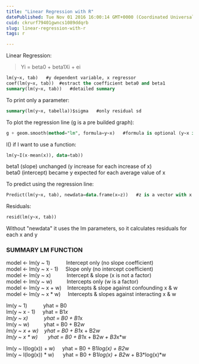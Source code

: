 ```yaml
---
title: "Linear Regression with R"
datePublished: Tue Nov 01 2016 16:00:14 GMT+0000 (Coordinated Universal Time)
cuid: ckrurf79401gwncs1089ddqrb
slug: linear-regression-with-r
tags: r

---
```


Linear Regression:

> Yi = beta0 + beta1Xi + ei

```sql
lm(y~x, tab)   #y dependent variable, x regressor
coef(lm(y~x, tab))  #estract the coefficient beta0 and beta1
summary(lm(y~x, tab))   #detailed summary
```

To print only a parameter:

```sql
summary(lm(y~x, tabella))$sigma   #only residual sd
```

To plot the regression line (g is a pre builded graph):

```sql
g + geom.smooth(method="lm", formula=y~x)   #formula is optional (y~x is the default)
```

I() if I want to use a function:

```sql
lm(y~I(x-mean(x)), data=tab))
```

beta1 (slope) unchanged (y increase for each increase of x)  
beta0 (intercept) became y expected for each average value of x

To predict using the regression line:

```sql
Predict(lm(y~x, tab), newdata=data.frame(x=z))   #z is a vector with x values
```

Residuals:

```sql
resid(lm(y~x, tab))
```

Without "newdata" it uses the lm parameters, so it calculates residuals for each x and y

### SUMMARY LM FUNCTION

model &lt;- lm(y ~ 1)           Intercept only (no slope coefficient)  
model &lt;- lm(y ~ x - 1)     Slope only (no intercept coefficient)  
model &lt;- lm(y ~ x)           Intercept & slope (x is not a factor)  
model &lt;- lm(y ~ w)          Intercepts only (w is a factor)  
model &lt;- lm(y ~ x + w)    Intercepts & slope against confounding x & w  
model &lt;- lm(y ~ x \* w)     Intercepts & slopes against interacting x & w

lm(y ~ 1)           yhat = B0  
lm(y ~ x - 1)     yhat = B1*x  
lm(y ~ x)           yhat = B0 + B1*x  
lm(y ~ w)          yhat = B0 + B2*w  
lm(y ~ x + w)    yhat = B0 + B1*x + B2*w  
lm(y ~ x \* w)       yhat = B0 + B1*x + B2*w + B3*x\*w

lm(y ~ I(log(x)) + w)     yhat = B0 + B1*log(x) + B2*w  
lm(y ~ I(log(x)) \* w)      yhat = B0 + B1*log(x) + B2*w + B3\*log(x)\*w